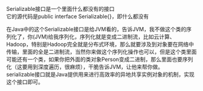Serializable接口是一个里面什么都没有的接口  
它的源代码是public interface Serializable{}，即什么都没有

在Java中的这个Serializable接口是给JVM看的，告诉JVM，我不做这个类的序列化了，你(JVM)给我序列化，序列化就是变成二进制流，比如云计算、Hadoop，特别是Hadoop完全就是分布式环境，那么就要涉及到对象要在网络中传输，里面的全是二进制流，当然你来做这个序列化操作也可以，但是这个类里面可能还有一个类，如果你把外面的类对象Person变成二进制，那么里面也要序列化（这要用到深度遍历，很麻烦），干脆告诉JVM，让他来帮你做。  
serializable接口就是Java提供用来进行高效率的异地共享实例对象的机制，实现这个接口即可。